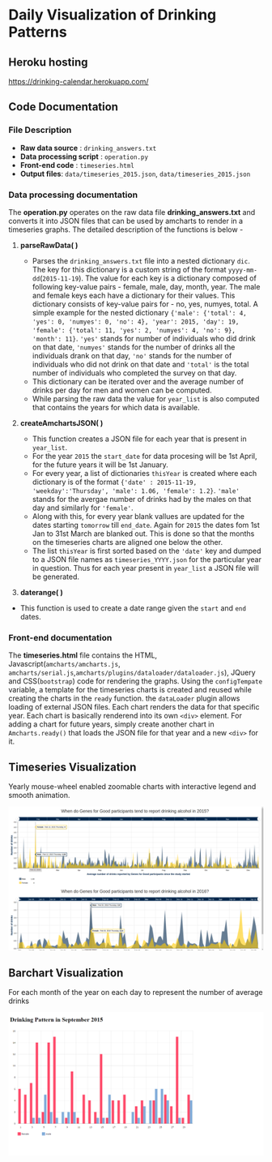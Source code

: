 # Daily Visualization of Drinking Patterns

## Heroku hosting
https://drinking-calendar.herokuapp.com/

## Code Documentation

### File Description
- **Raw data source** : `drinking_answers.txt`
- **Data processing script** : `operation.py`
- **Front-end code** : `timeseries.html`
- **Output files**: `data/timeseries_2015.json`, `data/timeseries_2015.json`

### Data processing documentation
The **operation.py** operates on the raw data file **drinking_answers.txt** and converts it into JSON files that can be used by amcharts to render in a timeseries graphs. The detailed description of the functions is below -
 1. **parseRawData( )**
      - Parses the `drinking_answers.txt` file into a nested dictionary `dic`. The key for this dictionary is a custom string of the format `yyyy-mm-dd`(`2015-11-19`). The value for each key is a dictionary composed of following key-value pairs - female, male, day, month, year. The male and female keys each have a dictionary for their values. This dictionary consists of key-value pairs for - no, yes, numyes, total. A simple example for the nested dictionary `{'male': {'total': 4, 'yes': 0, 'numyes': 0, 'no': 4}, 'year': 2015, 'day': 19, 'female': {'total': 11, 'yes': 2, 'numyes': 4, 'no': 9}, 'month': 11}`. `'yes'` stands for number of individuals who did drink on that date, `'numyes'` stands for the number of drinks all the individuals drank on that day, `'no'` stands for the number of individuals who did not drink on that date and `'total'` is the total number of individuals who completed the survey on that day.
      - This dictionary can be iterated over and the average number of drinks per day for men and women can be computed. 
      - While parsing the raw data the value for `year_list` is also computed that contains the years for which data is available.
      
 2. **createAmchartsJSON( )**
    - This function creates a JSON file for each year that is present in `year_list`. 
    - For the year `2015` the `start_date` for data procesing will be 1st April, for the future years it will be 1st January. 
    - For every year, a list of dictionaries `thisYear` is created where each dictionary is of the format `{'date' : 2015-11-19, 'weekday':'Thursday', 'male': 1.06, 'female': 1.2}`. `'male'` stands for the avergae number of drinks had by the males on that day and similarly for `'female'`. 
    - Along with this, for every year blank vallues are updated for the dates starting `tomorrow` till `end_date`. Again for `2015` the dates fom 1st Jan to 31st March are blanked out. This is done so that the months on the timeseries charts are aligned one below the other. 
    - The list `thisYear` is first sorted based on the `'date'` key and dumped to a JSON file names as `timeseries_YYYY.json` for the particular year in question. Thus for each year present in `year_list` a JSON file will be generated. 
    
 3. **daterange( )**
   - This function is used to create a date range given the `start` and `end` dates.   

### Front-end documentation
The **timeseries.html** file contains the HTML, Javascript(`amcharts/amcharts.js`, `amcharts/serial.js`,`amcharts/plugins/dataloader/dataloader.js`), JQuery and CSS(`bootstrap`) code for rendering the graphs. Using the `configTempate` variable, a template for the timeseries charts is created and reused while creating the charts in the `ready` function. the `dataLoader` plugin allows loading of external JSON files. Each chart renders the data for that specific year. Each chart is basically renderend into its own `<div>` element. For adding a chart for future years, simply create another chart in `Amcharts.ready()` that loads the JSON file for that year and a new `<div>` for it.  


## Timeseries Visualization
Yearly mouse-wheel enabled zoomable charts with interactive legend and smooth animation. 

![alt tag](https://github.com/tapa8728/Calendar-bars/blob/master/screenshots/drinking.png)

## Barchart Visualization
For each month of the year on each day to represent the number of average drinks

![alt tag](https://github.com/tapa8728/Calendar-bars/blob/master/screenshots/september.png)







